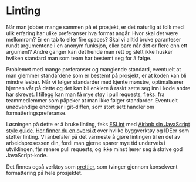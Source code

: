 # Linting

Når man jobber mange sammen på et prosjekt, er det naturlig at folk med ulik erfaring har ulike preferanser hva format angår. Hvor skal det være mellomrom? Er en tab to eller fire spaces? Skal vi alltid bruke paranteser rundt argumentene i en anonym funksjon, eller bare når det er flere enn ett argument?
Andre ganger kan det hende man rett og slett ikke husker hvilken standard man som team har bestemt seg for å følge.

Problemet med mange preferanser og manglende standard, eventuelt at man glemmer standardene som er bestemt på prosjekt, er at koden kan bli mindre lesbar. Når vi følger standarder med kjente mønstre, optimaliserer hjernen vår på dette og det kan bli enklere å raskt sette seg inn i kode andre har skrevet. I tillegg kan man få mye støy i pull requests, f.eks. fra teammedlemmer som påpeker at man ikke følger standarder. Eventuelt unødvendige endringer i git-diffen, som stort sett handler om formatteringspreferanse.

Løsningen på dette er å bruke linting, feks [ESLint](http://eslint.org/) med [Airbnb sin JavaScript style guide](https://github.com/airbnb/javascript). [Her finner du en oversikt](http://eslint.org/docs/user-guide/integrations) over hvilke byggverktøy og IDEer som støtter linting. Vi anbefaler på det varmeste å gjøre lintingen til en del av arbeidsprosessen din, fordi man gjerne sparer mye tid underveis i utviklingen, får renere pull requests, og ikke minst lærer seg å skrive god JavaScript-kode.

Det finnes også verktøy som [prettier](https://github.com/prettier/prettier), som tvinger gjennom konsekvent formattering på hele prosjektet.
